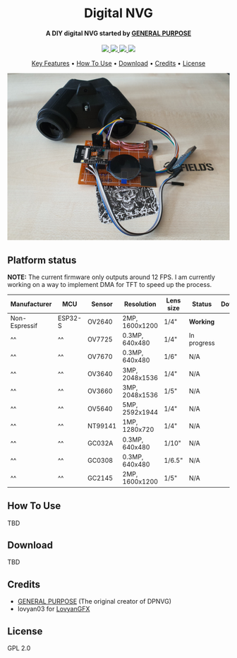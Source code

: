 <h1 align="center">
  <br>
  Digital NVG
  <br>
</h1>

<h4 align="center">A DIY digital NVG started by <a href="https://www.youtube.com/watch?v=t9H8MNkv4E8">GENERAL PURPOSE</a></h4>

<p align="center">
    <a href="#">
        <img src="https://img.shields.io/badge/version-1.0.0%20ALPHA-blue">
    </a>
    <a href="https://discord.gg/nYjVU6aT">
        <img src="https://img.shields.io/badge/discord-join-green">
    </a>
    <a href="https://saythanks.io/to/cold-zero">
        <img src="https://img.shields.io/badge/Say%20Thanks-!-1EAEDB.svg">
    </a>
    <a href="https://www.paypal.me/davidfiram">
        <img src="https://img.shields.io/badge/$-donate-ff69b4.svg?maxAge=2592000&amp;style=flat">
    </a>
</p>

<p align="center">
  <a href="#key-features">Key Features</a> •
  <a href="#how-to-use">How To Use</a> •
  <a href="#download">Download</a> •
  <a href="#credits">Credits</a> •
  <a href="#license">License</a>
</p>

<!-- add banner here -->
![screenshot](https://raw.githubusercontent.com/cold-zero/digital-nvg/dev/banner.jpg)

## Platform status

**NOTE:** The current firmware only outputs around 12 FPS. I am currently working on a way to implement DMA for TFT to speed up the process.

|Manufacturer  |MCU     |Sensor  | Resolution      | Lens size | Status      | Download  |
|--------------|--------|--------|-----------------|-----------|-------------|-----------|
|Non-Espressif |ESP32-S | OV2640 | 2MP, 1600x1200  | 1/4"      | **Working** |
|^^            |^^      | OV7725 | 0.3MP, 640x480  | 1/4"      | In progress |
|^^            |^^      | OV7670 | 0.3MP, 640x480  | 1/6"      | N/A         |
|^^            |^^      | OV3640 | 3MP, 2048x1536  | 1/4"      | N/A         |
|^^            |^^      | OV3660 | 3MP, 2048x1536  | 1/5"      | N/A         |
|^^            |^^      | OV5640 | 5MP, 2592x1944  | 1/4"      | N/A         |
|^^            |^^      | NT99141| 1MP, 1280x720   | 1/4"      | N/A         |
|^^            |^^      | GC032A | 0.3MP, 640x480  | 1/10"     | N/A         |
|^^            |^^      | GC0308 | 0.3MP, 640x480  | 1/6.5"    | N/A         |
|^^            |^^      | GC2145 | 2MP, 1600x1200  | 1/5"      | N/A         |


## How To Use

TBD

## Download

TBD

## Credits

- [GENERAL PURPOSE](https://www.youtube.com/channel/UCUtChM6nXHxdzupRfTL58nQ) (The original creator of DPNVG)
- lovyan03 for [LovyanGFX](https://github.com/lovyan03/LovyanGFX)

## License

GPL 2.0
